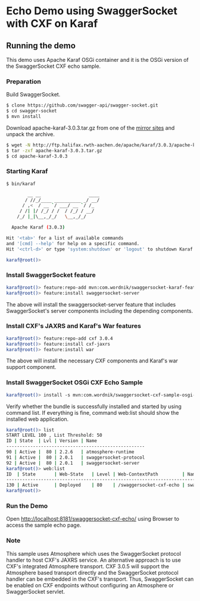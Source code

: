 Echo Demo using SwaggerSocket with CXF on Karaf
========================================================================

Running the demo
---------------------------------------
This demo uses Apache Karaf OSGi container and 
it is the OSGi version of the SwaggerSocket CXF echo sample.

### Preparation

Build SwaggerSocket.

```bash
$ clone https://github.com/swagger-api/swagger-socket.git
$ cd swagger-socket
$ mvn install
```

Download apache-karaf-3.0.3.tar.gz from one of the [mirror sites](http://www.apache.org/dyn/closer.cgi/karaf/3.0.3/apache-karaf-3.0.3.tar.gz) and unpack the archive.

```bash
$ wget -N http://ftp.halifax.rwth-aachen.de/apache/karaf/3.0.3/apache-karaf-3.0.3.tar.gz
$ tar -zxf apache-karaf-3.0.3.tar.gz
$ cd apache-karaf-3.0.3
```

### Starting Karaf

```bash
$ bin/karaf

        __ __                  ____      
       / //_/____ __________ _/ __/      
      / ,<  / __ `/ ___/ __ `/ /_        
     / /| |/ /_/ / /  / /_/ / __/        
    /_/ |_|\__,_/_/   \__,_/_/         

  Apache Karaf (3.0.3)

Hit '<tab>' for a list of available commands
and '[cmd] --help' for help on a specific command.
Hit '<ctrl-d>' or type 'system:shutdown' or 'logout' to shutdown Karaf.

karaf@root()>
```

### Install SwaggerSocket feature

```bash
karaf@root()> feature:repo-add mvn:com.wordnik/swaggersocket-karaf-features/2.0.1/xml/features
karaf@root()> feature:install swaggersocket-server
```

The above will install the swaggersocket-server feature that includes SwaggerSocket's server components
including the depending components.

### Install CXF's JAXRS and Karaf's War features

```bash
karaf@root()> feature:repo-add cxf 3.0.4
karaf@root()> feature:install cxf-jaxrs
karaf@root()> feature:install war
```

The above will install the necessary CXF components and Karaf's war support component.

### Install SwaggerSocket OSGi CXF Echo Sample 

```bash
karaf@root()> install -s mvn:com.wordnik/swaggersocket-cxf-sample-osgi-echo/2.0.1
```

Verify whether the bundle is successfully installed and started by using command list.
If everything is fine, command web:list should show the installed web application.

```bash
karaf@root()> list
START LEVEL 100 , List Threshold: 50
ID | State  | Lvl | Version | Name                  
----------------------------------------------------
90 | Active |  80 | 2.2.6   | atmosphere-runtime    
91 | Active |  80 | 2.0.1   | swaggersocket-protocol
92 | Active |  80 | 2.0.1   | swaggersocket-server  
karaf@root()> web:list
ID  | State       | Web-State   | Level | Web-ContextPath         | Name                                               
-----------------------------------------------------------------------------------------------------------------------
130 | Active      | Deployed    | 80    | /swaggersocket-cxf-echo | swaggersocket-cxf-sample-osgi-echo (2.0.1)
karaf@root()> 
```


### Run the Demo

Open [http://localhost:8181/swaggersocket-cxf-echo/](http://localhost:8181/swaggersocket-cxf-echo/) using Browser
to access the sample echo page.


### Note

This sample uses Atmosphere which uses the SwaggerSocket protocol handler to host CXF's JAXRS service.
An alternative approach is to use CXF's integrated Atmosphere transport.
CXF 3.0.5 will support the Atmosphere based transport directly and the SwaggerSocket protocol handler can be embedded in the CXF's transport. Thus, SwaggerSocket can be enabled on CXF endpoints without configuring an Atmosphere or SwaggerSocket servlet.

